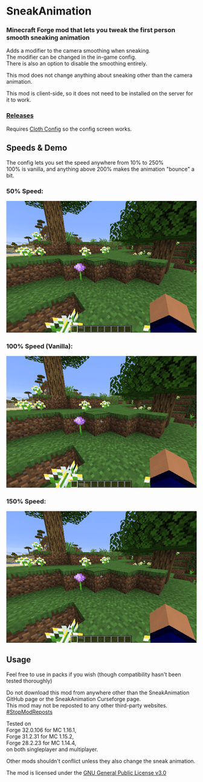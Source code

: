 # SneakAnimation
### Minecraft Forge mod that lets you tweak the first person smooth sneaking animation

Adds a modifier to the camera smoothing when sneaking.<br>
The modifier can be changed in the in-game config.<br>
There is also an option to disable the smoothing entirely.<br>

This mod does not change anything about sneaking other than the camera animation.

This mod is client-side, so it does not need to be installed on the server for it to work.

### [Releases](https://github.com/PieKing1215/SneakAnimation/releases)

Requires [Cloth Config](https://www.curseforge.com/minecraft/mc-mods/cloth-config-forge) so the config screen works.

## Speeds & Demo
The config lets you set the speed anywhere from 10% to 250%<br>
100% is vanilla, and anything above 200% makes the animation "bounce" a bit.<br>
### 50% Speed:<br>
![](demo/50_plain.gif)<br>
### 100% Speed (Vanilla):<br>
![](demo/vanilla_plain.gif)<br>
### 150% Speed:<br>
![](demo/150_plain.gif)<br>

## Usage

Feel free to use in packs if you wish (though compatibility hasn't been tested thoroughly)

Do not download this mod from anywhere other than the SneakAnimation GitHub page or the SneakAnimation Curseforge page.<br>
This mod may not be reposted to any other third-party websites.<br>
[#StopModReposts](https://stopmodreposts.org)

Tested on <br>
Forge 32.0.106 for MC 1.16.1,<br>
Forge 31.2.31 for MC 1.15.2, <br>
Forge 28.2.23 for MC 1.14.4,<br>
on both singleplayer and multiplayer.

Other mods shouldn't conflict unless they also change the sneak animation.

The mod is licensed under the [GNU General Public License v3.0](LICENSE.md)
